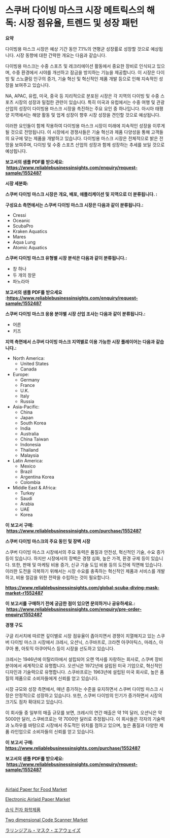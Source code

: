<p><h1>스쿠버 다이빙 마스크 시장 메트릭스의 해독: 시장 점유율, 트렌드 및 성장 패턴</h1></p><p><strong>요약</strong></p>
<p><p>다이빙용 마스크 시장은 예상 기간 동안 7.1%의 연평균 성장률로 성장할 것으로 예상됩니다. 시장 동향에 대한 간략한 개요는 다음과 같습니다. </p><p>다이빙용 마스크는 수중 스포츠 및 레크리에이션 활동에서 중요한 장비로 인식되고 있으며, 수중 환경에서 시야를 개선하고 잠금을 방지하는 기능을 제공합니다. 이 시장은 다이빙 및 스노클링 인구의 증가, 기술 혁신 및 혁신적인 제품 개발 등으로 인해 지속적인 성장을 보여주고 있습니다. </p><p>NA, APAC, 유럽, 미국, 중국 등 지리적으로 분포된 시장은 각 지역의 다이빙 및 수중 스포츠 시장의 성장과 밀접한 관련이 있습니다. 특히 미국과 유럽에서는 수중 여행 및 관광 산업의 성장이 다이빙용 마스크 시장을 촉진하는 주요 요인 중 하나입니다. 아시아 태평양 지역에서는 해양 활동 및 업계 성장이 향후 시장 성장을 견인할 것으로 예상됩니다. </p><p>이러한 요인들이 함께 작용하여 다이빙용 마스크 시장이 미래에 지속적인 성장을 이루게 될 것으로 전망됩니다. 이 시장에서 경쟁사들은 기술 혁신과 제품 다양성을 통해 고객들의 요구에 맞는 제품을 개발하고 있습니다. 다이빙용 마스크 시장은 전체적으로 밝은 전망을 보여주며, 다이빙 및 수중 스포츠 산업의 성장과 함께 성장하는 추세를 보일 것으로 예상됩니다.</p></p>
<p><strong>보고서의 샘플 PDF를 받으세요: &nbsp;<a href="https://www.reliablebusinessinsights.com/enquiry/request-sample/1552487">https://www.reliablebusinessinsights.com/enquiry/request-sample/1552487</a></strong></p>
<p><strong>시장 세분화:</strong></p>
<p><strong> 스쿠버 다이빙 마스크 시장은 개요, 배포, 애플리케이션 및 지역으로 더 분류됩니다. :</strong></p>
<p><strong>구성요소 측면에서는 스쿠버 다이빙 마스크 시장은 다음과 같이 분류됩니다.:</strong></p>
<p><ul><li>Cressi</li><li>Oceanic</li><li>ScubaPro</li><li>Kraken Aquatics</li><li>Mares</li><li>Aqua Lung</li><li>Atomic Aquatics</li></ul></p>
<p><strong> 스쿠버 다이빙 마스크 유형별 시장 분석은 다음과 같이 분류됩니다.:</strong></p>
<p><ul><li>창 하나</li><li>두 개의 창문</li><li>파노라마</li></ul></p>
<p><strong>보고서의 샘플 PDF를 받으세요 :<a href="https://www.reliablebusinessinsights.com/enquiry/request-sample/1552487">https://www.reliablebusinessinsights.com/enquiry/request-sample/1552487</a></strong></p>
<p><strong> 스쿠버 다이빙 마스크 응용 분야별 시장 산업 조사는 다음과 같이 분류됩니다.:</strong></p>
<p><ul><li>어른</li><li>키즈</li></ul></p>
<p><strong>지역 측면에서 스쿠버 다이빙 마스크 지역별로 이용 가능한 시장 플레이어는 다음과 같습니다.:</strong></p>
<p><ul>
    <li>
        North America:
        <ul>
            <li>United States</li>
            <li>Canada</li>
        </ul>
    </li>
    <li>
        Europe:
        <ul>
            <li>Germany</li>
            <li>France</li>
            <li>U.K.</li>
            <li>Italy</li>
            <li>Russia</li>
        </ul>
    </li>
    <li>
        Asia-Pacific:
        <ul>
            <li>China</li>
            <li>Japan</li>
            <li>South Korea</li>
            <li>India</li>
            <li>Australia</li>
            <li>China Taiwan</li>
            <li>Indonesia</li>
            <li>Thailand</li>
            <li>Malaysia</li>
        </ul>
    </li>
    <li>
        Latin America:
        <ul>
            <li>Mexico</li>
            <li>Brazil</li>
            <li>Argentina Korea</li>
            <li>Colombia</li>
        </ul>
    </li>
    <li>
        Middle East & Africa:
        <ul>
            <li>Turkey</li>
            <li>Saudi</li>
            <li>Arabia</li>
            <li>UAE</li>
            <li>Korea</li>
        </ul>
    </li>
    </ul></p>
<p><strong>이 보고서 구매: &nbsp;<a href="https://www.reliablebusinessinsights.com/purchase/1552487">https://www.reliablebusinessinsights.com/purchase/1552487</a></strong></p>
<p><strong>스쿠버 다이빙 마스크의 주요 동인 및 장벽 시장</strong></p>
<p><p>스쿠버 다이빙 마스크 시장에서의 주요 동력은 품질과 안전성, 혁신적인 기술, 수요 증가 등이 있습니다. 하지만 시장에서의 장벽은 경쟁 심화, 높은 가격, 환경 규제 등이 있습니다. 또한, 판매 및 마케팅 비용 증가, 신규 기술 도입 비용 등의 도전에 직면해 있습니다. 이러한 도전을 극복하기 위해서는 시장 수요를 충족하는 혁신적인 제품과 서비스를 개발하고, 비용 절감을 위한 전략을 수립하는 것이 필요합니다.</p></p>
<p><strong><a href="https://www.reliablebusinessinsights.com/global-scuba-diving-mask-market-r1552487">https://www.reliablebusinessinsights.com/global-scuba-diving-mask-market-r1552487</a></strong></p>
<p><strong>이 보고서를 구매하기 전에 궁금한 점이 있으면 문의하거나 공유하세요.: &nbsp;<a href="https://www.reliablebusinessinsights.com/enquiry/pre-order-enquiry/1552487">https://www.reliablebusinessinsights.com/enquiry/pre-order-enquiry/1552487</a></strong></p>
<p><strong>경쟁 구도</strong></p>
<p><p>구글 리서치에 따르면 깊이별로 시장 점유율이 좁아지면서 경쟁이 치열해지고 있는 스쿠버 다이빙 마스크 시장에서 크레시, 오션닉, 스쿠바프로, 크라켄 아쿠아틱스, 마레스, 아쿠아 롱, 아토믹 아쿠어틱스 등이 시장을 선도하고 있습니다.</p><p>크레시는 1946년에 이탈리아에서 설립되어 오랜 역사를 자랑하는 회사로, 스쿠버 장비 분야에서 세계적으로 유명합니다. 오션닉은 1972년에 설립된 미국 기업으로, 혁신적인 디자인과 기술력으로 유명합니다. 스쿠바프로는 1963년에 설립된 미국 회사로, 높은 품질의 제품으로 소비자들에게 신뢰를 얻고 있습니다.</p><p>시장 규모와 성장 측면에서, 매년 증가하는 수준을 유지하면서 스쿠버 다이빙 마스크 시장은 안정적으로 성장하고 있습니다. 또한, 스쿠버 다이빙의 인기가 증가하면서 시장의 크기도 점차 확대되고 있습니다.</p><p>이 회사들 중 일부의 매출 규모를 보면, 크레시의 연간 매출은 약 1억 달러, 오션닉은 약 5000만 달러, 스쿠바프로는 약 7000만 달러로 추정됩니다. 이 회사들은 각자의 기술력과 노하우를 바탕으로 시장에서 주도적인 위치를 점하고 있으며, 높은 품질과 다양한 제품 라인업으로 소비자들의 신뢰를 얻고 있습니다.</p></p>
<p><strong>이 보고서 구매: &nbsp; <a href="https://www.reliablebusinessinsights.com/purchase/1552487">https://www.reliablebusinessinsights.com/purchase/1552487</a></strong></p>
<p><strong>보고서의 샘플 PDF를 받으세요: &nbsp;<a href="https://www.reliablebusinessinsights.com/enquiry/request-sample/1552487">https://www.reliablebusinessinsights.com/enquiry/request-sample/1552487</a></strong><strong></strong></p>
<p>&nbsp;</p>
<p><p><a href="https://github.com/joannesouthgate/Market-Research-Report-List-3/blob/main/airlaid-paper-for-food-market.md">Airlaid Paper for Food Market</a></p><p><a href="https://github.com/sofayahoo2023/Market-Research-Report-List-4/blob/main/electronic-airlaid-paper-market.md">Electronic Airlaid Paper Market</a></p><p><a href="https://github.com/naiemislamrayan2/Market-Research-Report-List-1/blob/main/123699986568.md">습식 전자 화학제품</a></p><p><a href="https://issuu.com/reportprime-2/docs/two-dimensional-code-scanner-market_c3017f24e836a7">Two dimensional Code Scanner Market</a></p><p><a href="https://github.com/tubbs463/Market-Research-Report-List-1/blob/main/622596094927.md">ラリンジアル・マスク・エアウェイズ</a></p></p>